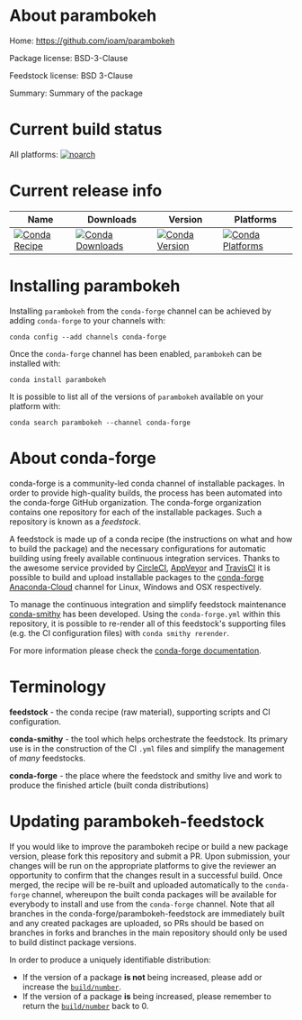 About parambokeh
================

Home: https://github.com/ioam/parambokeh

Package license: BSD-3-Clause

Feedstock license: BSD 3-Clause

Summary: Summary of the package



Current build status
====================

All platforms:
[![noarch](https://img.shields.io/circleci/project/github/conda-forge/parambokeh-feedstock/master.svg?label=noarch)](https://circleci.com/gh/conda-forge/parambokeh-feedstock)

Current release info
====================

| Name | Downloads | Version | Platforms |
| --- | --- | --- | --- |
| [![Conda Recipe](https://img.shields.io/badge/recipe-parambokeh-green.svg)](https://anaconda.org/conda-forge/parambokeh) | [![Conda Downloads](https://img.shields.io/conda/dn/conda-forge/parambokeh.svg)](https://anaconda.org/conda-forge/parambokeh) | [![Conda Version](https://img.shields.io/conda/vn/conda-forge/parambokeh.svg)](https://anaconda.org/conda-forge/parambokeh) | [![Conda Platforms](https://img.shields.io/conda/pn/conda-forge/parambokeh.svg)](https://anaconda.org/conda-forge/parambokeh) |

Installing parambokeh
=====================

Installing `parambokeh` from the `conda-forge` channel can be achieved by adding `conda-forge` to your channels with:

```
conda config --add channels conda-forge
```

Once the `conda-forge` channel has been enabled, `parambokeh` can be installed with:

```
conda install parambokeh
```

It is possible to list all of the versions of `parambokeh` available on your platform with:

```
conda search parambokeh --channel conda-forge
```


About conda-forge
=================

conda-forge is a community-led conda channel of installable packages.
In order to provide high-quality builds, the process has been automated into the
conda-forge GitHub organization. The conda-forge organization contains one repository
for each of the installable packages. Such a repository is known as a *feedstock*.

A feedstock is made up of a conda recipe (the instructions on what and how to build
the package) and the necessary configurations for automatic building using freely
available continuous integration services. Thanks to the awesome service provided by
[CircleCI](https://circleci.com/), [AppVeyor](https://www.appveyor.com/)
and [TravisCI](https://travis-ci.org/) it is possible to build and upload installable
packages to the [conda-forge](https://anaconda.org/conda-forge)
[Anaconda-Cloud](https://anaconda.org/) channel for Linux, Windows and OSX respectively.

To manage the continuous integration and simplify feedstock maintenance
[conda-smithy](https://github.com/conda-forge/conda-smithy) has been developed.
Using the ``conda-forge.yml`` within this repository, it is possible to re-render all of
this feedstock's supporting files (e.g. the CI configuration files) with ``conda smithy rerender``.

For more information please check the [conda-forge documentation](https://conda-forge.org/docs/).

Terminology
===========

**feedstock** - the conda recipe (raw material), supporting scripts and CI configuration.

**conda-smithy** - the tool which helps orchestrate the feedstock.
                   Its primary use is in the construction of the CI ``.yml`` files
                   and simplify the management of *many* feedstocks.

**conda-forge** - the place where the feedstock and smithy live and work to
                  produce the finished article (built conda distributions)


Updating parambokeh-feedstock
=============================

If you would like to improve the parambokeh recipe or build a new
package version, please fork this repository and submit a PR. Upon submission,
your changes will be run on the appropriate platforms to give the reviewer an
opportunity to confirm that the changes result in a successful build. Once
merged, the recipe will be re-built and uploaded automatically to the
`conda-forge` channel, whereupon the built conda packages will be available for
everybody to install and use from the `conda-forge` channel.
Note that all branches in the conda-forge/parambokeh-feedstock are
immediately built and any created packages are uploaded, so PRs should be based
on branches in forks and branches in the main repository should only be used to
build distinct package versions.

In order to produce a uniquely identifiable distribution:
 * If the version of a package **is not** being increased, please add or increase
   the [``build/number``](https://conda.io/docs/user-guide/tasks/build-packages/define-metadata.html#build-number-and-string).
 * If the version of a package **is** being increased, please remember to return
   the [``build/number``](https://conda.io/docs/user-guide/tasks/build-packages/define-metadata.html#build-number-and-string)
   back to 0.
